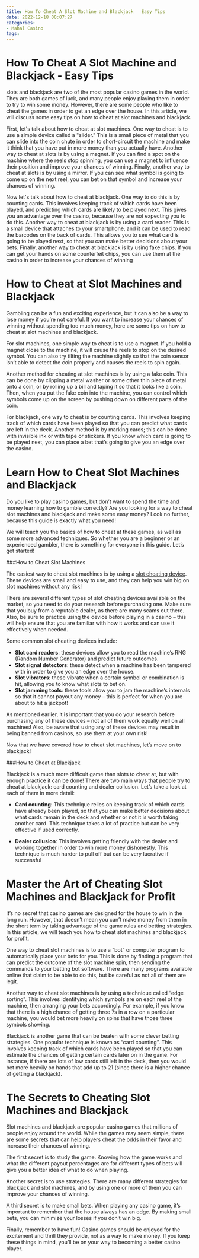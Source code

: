 ```yaml
---
title: How To Cheat A Slot Machine and Blackjack   Easy Tips
date: 2022-12-18 00:07:27
categories:
- Mahal Casino
tags:
---
```



#  How To Cheat A Slot Machine and Blackjack - Easy Tips

 slots and blackjack are two of the most popular casino games in the world. They are both games of luck, and many people enjoy playing them in order to try to win some money. However, there are some people who like to cheat the games in order to get an edge over the house. In this article, we will discuss some easy tips on how to cheat at slot machines and blackjack.

First, let's talk about how to cheat at slot machines. One way to cheat is to use a simple device called a "slider." This is a small piece of metal that you can slide into the coin chute in order to short-circuit the machine and make it think that you have put in more money than you actually have. Another way to cheat at slots is by using a magnet. If you can find a spot on the machine where the reels stop spinning, you can use a magnet to influence their position and improve your chances of winning. Finally, another way to cheat at slots is by using a mirror. If you can see what symbol is going to come up on the next reel, you can bet on that symbol and increase your chances of winning.

Now let's talk about how to cheat at blackjack. One way to do this is by counting cards. This involves keeping track of which cards have been played, and predicting which cards are likely to be played next. This gives you an advantage over the casino, because they are not expecting you to do this. Another way to cheat at blackjack is by using a card reader. This is a small device that attaches to your smartphone, and it can be used to read the barcodes on the back of cards. This allows you to see what card is going to be played next, so that you can make better decisions about your bets. Finally, another way to cheat at blackjack is by using fake chips. If you can get your hands on some counterfeit chips, you can use them at the casino in order to increase your chances of winning

#  How to Cheat at Slot Machines and Blackjack 

Gambling can be a fun and exciting experience, but it can also be a way to lose money if you’re not careful. If you want to increase your chances of winning without spending too much money, here are some tips on how to cheat at slot machines and blackjack.

For slot machines, one simple way to cheat is to use a magnet. If you hold a magnet close to the machine, it will cause the reels to stop on the desired symbol. You can also try tilting the machine slightly so that the coin sensor isn’t able to detect the coin properly and causes the reels to spin again.

Another method for cheating at slot machines is by using a fake coin. This can be done by clipping a metal washer or some other thin piece of metal onto a coin, or by rolling up a bill and taping it so that it looks like a coin. Then, when you put the fake coin into the machine, you can control which symbols come up on the screen by pushing down on different parts of the coin.

For blackjack, one way to cheat is by counting cards. This involves keeping track of which cards have been played so that you can predict what cards are left in the deck. Another method is by marking cards; this can be done with invisible ink or with tape or stickers. If you know which card is going to be played next, you can place a bet that’s going to give you an edge over the casino.

#  Learn How to Cheat Slot Machines and Blackjack 

Do you like to play casino games, but don’t want to spend the time and money learning how to gamble correctly? Are you looking for a way to cheat slot machines and blackjack and make some easy money? Look no further, because this guide is exactly what you need!

We will teach you the basics of how to cheat at these games, as well as some more advanced techniques. So whether you are a beginner or an experienced gambler, there is something for everyone in this guide. Let’s get started!

###How to Cheat Slot Machines

The easiest way to cheat slot machines is by using a [slot cheating device](https://www.google.com/search?q=slot+cheating+device&oq=slot+cheating+device&gs_l=psy-ab.3..0j0i24k1l2.80372.81986.0.83627.9.9.0.0.0.0..0…0….1..gws-wiz…..0i10k1j33i13k1l10). These devices are small and easy to use, and they can help you win big on slot machines without any risk!

There are several different types of slot cheating devices available on the market, so you need to do your research before purchasing one. Make sure that you buy from a reputable dealer, as there are many scams out there. Also, be sure to practice using the device before playing in a casino – this will help ensure that you are familiar with how it works and can use it effectively when needed.

Some common slot cheating devices include: 
- **Slot card readers**: these devices allow you to read the machine’s RNG (Random Number Generator) and predict future outcomes. 
- **Slot signal detectors**: these detect when a machine has been tampered with in order to give you an edge over the house. 
- **Slot vibrators**: these vibrate when a certain symbol or combination is hit, allowing you to know what slots to bet on. 
- **Slot jamming tools**: these tools allow you to jam the machine’s internals so that it cannot payout any money – this is perfect for when you are about to hit a jackpot!

As mentioned earlier, it is important that you do your research before purchasing any of these devices – not all of them work equally well on all machines! Also, be aware that using any of these devices may result in being banned from casinos, so use them at your own risk!

Now that we have covered how to cheat slot machines, let’s move on to blackjack!

###How to Cheat at Blackjack

 Blackjack is a much more difficult game than slots to cheat at, but with enough practice it can be done! There are two main ways that people try to cheat at blackjack: card counting and dealer collusion. Let’s take a look at each of them in more detail: 

 - **Card counting**: This technique relies on keeping track of which cards have already been played, so that you can make better decisions about what cards remain in the deck and whether or not it is worth taking another card. This technique takes a lot of practice but can be very effective if used correctly. 

 - **Dealer collusion**: This involves getting friendly with the dealer and working together in order to win more money dishonestly. This technique is much harder to pull off but can be very lucrative if successful

#  Master the Art of Cheating Slot Machines and Blackjack for Profit 

It’s no secret that casino games are designed for the house to win in the long run. However, that doesn’t mean you can’t make money from them in the short term by taking advantage of the game rules and betting strategies. In this article, we will teach you how to cheat slot machines and blackjack for profit.

One way to cheat slot machines is to use a “bot” or computer program to automatically place your bets for you. This is done by finding a program that can predict the outcome of the slot machine spin, then sending the commands to your betting bot software. There are many programs available online that claim to be able to do this, but be careful as not all of them are legit.

Another way to cheat slot machines is by using a technique called “edge sorting”. This involves identifying which symbols are on each reel of the machine, then arranging your bets accordingly. For example, if you know that there is a high chance of getting three 7s in a row on a particular machine, you would bet more heavily on spins that have those three symbols showing.

Blackjack is another game that can be beaten with some clever betting strategies. One popular technique is known as “card counting”. This involves keeping track of which cards have been played so that you can estimate the chances of getting certain cards later on in the game. For instance, if there are lots of low cards still left in the deck, then you would bet more heavily on hands that add up to 21 (since there is a higher chance of getting a blackjack).

#  The Secrets to Cheating Slot Machines and Blackjack

Slot machines and blackjack are popular casino games that millions of people enjoy around the world. While the games may seem simple, there are some secrets that can help players cheat the odds in their favor and increase their chances of winning.

The first secret is to study the game. Knowing how the game works and what the different payout percentages are for different types of bets will give you a better idea of what to do when playing.

Another secret is to use strategies. There are many different strategies for blackjack and slot machines, and by using one or more of them you can improve your chances of winning.

A third secret is to make small bets. When playing any casino game, it’s important to remember that the house always has an edge. By making small bets, you can minimize your losses if you don’t win big.

Finally, remember to have fun! Casino games should be enjoyed for the excitement and thrill they provide, not as a way to make money. If you keep these things in mind, you’ll be on your way to becoming a better casino player.